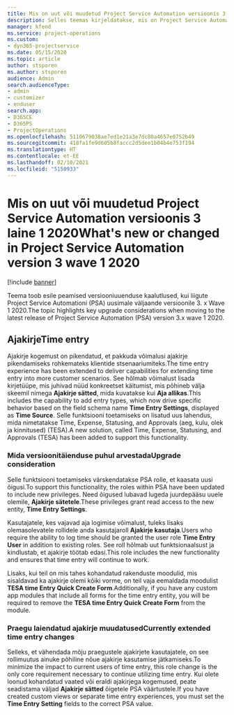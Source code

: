 ```yaml
---
title: Mis on uut või muudetud Project Service Automation versioonis 3.x laine 1 2020
description: Selles teemas kirjeldatakse, mis on Project Service Automationi versioonis 3 laine 1 2020 uus ja mida on muudetud.
manager: kfend
ms.service: project-operations
ms.custom:
- dyn365-projectservice
ms.date: 05/15/2020
ms.topic: article
author: stsporen
ms.author: stsporen
audience: Admin
search.audienceType:
- admin
- customizer
- enduser
search.app:
- D365CE
- D365PS
- ProjectOperations
ms.openlocfilehash: 5110679038ae7ed1e21a3e7dc80a4657e0752b49
ms.sourcegitcommit: 418fa1fe9d605b8faccc2d5dee1b04b4e753f194
ms.translationtype: HT
ms.contentlocale: et-EE
ms.lasthandoff: 02/10/2021
ms.locfileid: "5150933"
---
```

# <a name="whats-new-or-changed-in-project-service-automation-version-3-wave-1-2020"></a><span data-ttu-id="19198-103">Mis on uut või muudetud Project Service Automation versioonis 3 laine 1 2020</span><span class="sxs-lookup"><span data-stu-id="19198-103">What's new or changed in Project Service Automation version 3 wave 1 2020</span></span>

[!include [banner](../includes/psa-now-project-operations.md)]

<span data-ttu-id="19198-104">Teema toob esile peamised versiooniuuenduse kaalutlused, kui liigute Project Service Automationi (PSA) uusimale väljaande versioonile 3. x Wave 1 2020.</span><span class="sxs-lookup"><span data-stu-id="19198-104">The topic highlights key upgrade considerations when moving to the latest release of Project Service Automation (PSA) version 3.x wave 1 2020.</span></span>

## <a name="time-entry"></a><span data-ttu-id="19198-105">Ajakirje</span><span class="sxs-lookup"><span data-stu-id="19198-105">Time entry</span></span>
<span data-ttu-id="19198-106">Ajakirje kogemust on pikendatud, et pakkuda võimalusi ajakirje pikendamiseks rohkemateks klientide stsenaariumiteks.</span><span class="sxs-lookup"><span data-stu-id="19198-106">The time entry experience has been extended to deliver capabilities for extending time entry into more customer scenarios.</span></span> <span data-ttu-id="19198-107">See hõlmab võimalust lisada kirjetüüpe, mis juhivad nüüd konkreetset käitumist, mis põhineb välja skeemil nimega **Ajakirje sätted**, mida kuvatakse kui **Aja allikas**.</span><span class="sxs-lookup"><span data-stu-id="19198-107">This includes the capability to add entry types, which now drive specific behavior based on the field schema name **Time Entry Settings**, displayed as **Time Source**.</span></span> <span data-ttu-id="19198-108">Selle funktsiooni toetamiseks on lisatud uus lahendus, mida nimetatakse Time, Expense, Statusing, and Approvals (aeg, kulu, olek ja kinnitused) (TESA).</span><span class="sxs-lookup"><span data-stu-id="19198-108">A new solution, called Time, Expense, Statusing, and Approvals (TESA) has been added to support this functionality.</span></span>

### <a name="upgrade-consideration"></a><span data-ttu-id="19198-109">Mida versioonitäienduse puhul arvestada</span><span class="sxs-lookup"><span data-stu-id="19198-109">Upgrade consideration</span></span>
<span data-ttu-id="19198-110">Selle funktsiooni toetamiseks värskendatakse PSA rolle, et kaasata uusi õigusi.</span><span class="sxs-lookup"><span data-stu-id="19198-110">To support this functionality, the roles within PSA have been updated to include new privileges.</span></span> <span data-ttu-id="19198-111">Need õigused lubavad lugeda juurdepääsu uuele olemile, **Ajakirje sätetele**.</span><span class="sxs-lookup"><span data-stu-id="19198-111">These privileges grant read access to the new entity, **Time Entry Settings**.</span></span>

<span data-ttu-id="19198-112">Kasutajatele, kes vajavad aja logimise võimalust, tuleks lisaks olemasolevatele rollidele anda kasutajaroll **Ajakirje kasutaja**.</span><span class="sxs-lookup"><span data-stu-id="19198-112">Users who require the ability to log time should be granted the user role **Time Entry User** in addition to existing roles.</span></span> <span data-ttu-id="19198-113">See roll hõlmab uut funktsionaalsust ja kindlustab, et ajakirje töötab edasi.</span><span class="sxs-lookup"><span data-stu-id="19198-113">This role includes the new functionality and ensures that time entry will continue to work.</span></span>

<span data-ttu-id="19198-114">Lisaks, kui teil on mis tahes kohandatud rakenduste moodulid, mis sisaldavad ka ajakirje olemi kõiki vorme, on teil vaja eemaldada moodulist **TESA time Entry Quick Create Form**.</span><span class="sxs-lookup"><span data-stu-id="19198-114">Additionally, if you have any custom app modules that include all forms for the time entry entity, you will be required to remove the **TESA time Entry Quick Create Form** from the module.</span></span>

### <a name="currently-extended-time-entry-changes"></a><span data-ttu-id="19198-115">Praegu laiendatud ajakirje muudatused</span><span class="sxs-lookup"><span data-stu-id="19198-115">Currently extended time entry changes</span></span>
<span data-ttu-id="19198-116">Selleks, et vähendada mõju praegustele ajakirjete kasutajatele, on see rollimuutus ainuke põhiline nõue ajakirje kasutamise jätkamiseks.</span><span class="sxs-lookup"><span data-stu-id="19198-116">To minimize the impact to current users of time entry, this role change is the only core requirement necessary to continue utilizing time entry.</span></span> <span data-ttu-id="19198-117">Kui olete loonud kohandatud vaated või eraldi ajakirjega kogemused, peate seadistama väljad **Ajakirje sätted** õigetele PSA väärtustele.</span><span class="sxs-lookup"><span data-stu-id="19198-117">If you have created custom views or separate time entry experiences, you must set the **Time Entry Setting** fields to the correct PSA value.</span></span>

